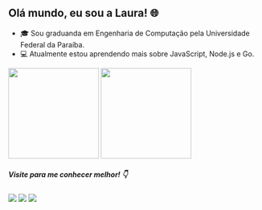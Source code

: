 ## Olá mundo, eu sou a Laura! 🌐

- 🎓 Sou graduanda em Engenharia de Computação pela Universidade Federal da Paraíba.
- 💻 Atualmente estou aprendendo mais sobre JavaScript, Node.js e Go.

<div>
  <img height="180em" src="https://github-readme-stats.vercel.app/api?username=llauracampos&show_icons=true&theme=dracula&include_all_commits=true&count_private=true"/>
  <img height="180em" src="https://github-readme-stats.vercel.app/api/top-langs/?username=llauracampos&layout=compact&langs_count=7&theme=dracula"/>
</div>

 ##### Visite para me conhecer melhor! :point_down:

<div> 
  <a href="https://instagram.com/llauracampos" target="_blank"><img src="https://img.shields.io/badge/-Instagram-%23E4405F?style=for-the-badge&logo=instagram&logoColor=white" target="_blank"></a>
  <a href = "mailto:llauracampos@gmail.com"><img src="https://img.shields.io/badge/-Gmail-%23333?style=for-the-badge&logo=gmail&logoColor=white" target="_blank"></a>
  <a href="https://www.linkedin.com/in/llauracampos" target="_blank"><img src="https://img.shields.io/badge/-LinkedIn-%230077B5?style=for-the-badge&logo=linkedin&logoColor=white" target="_blank"></a> 
 
</div>


